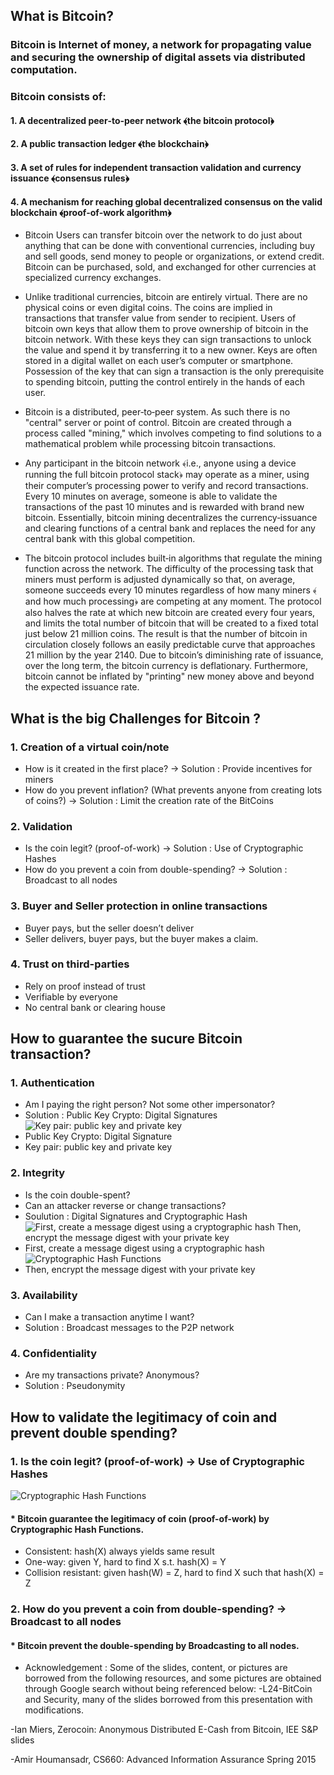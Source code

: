 ## What is Bitcoin?
### Bitcoin is Internet of money, a network for propagating value and securing the ownership of digital assets via distributed computation. 
###  Bitcoin consists of:
#### 1. A decentralized peer‐to‐peer network ﴾the bitcoin protocol﴿
#### 2. A public transaction ledger ﴾the blockchain﴿
#### 3. A set of rules for independent transaction validation and currency issuance ﴾consensus rules﴿
#### 4. A mechanism for reaching global decentralized consensus on the valid blockchain ﴾proof‐of‐work algorithm﴿

* Bitcoin Users can transfer bitcoin over the network to do just about anything that can be done with conventional currencies, including buy and sell goods, send money to people or organizations, or extend credit. Bitcoin can be purchased, sold, and exchanged for other currencies at specialized currency exchanges.

* Unlike traditional currencies, bitcoin are entirely virtual. There are no physical coins or even digital coins. The coins are
implied in transactions that transfer value from sender to recipient. Users of bitcoin own keys that allow them to prove
ownership of bitcoin in the bitcoin network. With these keys they can sign transactions to unlock the value and spend it by
transferring it to a new owner. Keys are often stored in a digital wallet on each user’s computer or smartphone. Possession of
the key that can sign a transaction is the only prerequisite to spending bitcoin, putting the control entirely in the hands of
each user.

* Bitcoin is a distributed, peer‐to‐peer system. As such there is no "central" server or point of control. Bitcoin are created
through a process called "mining," which involves competing to find solutions to a mathematical problem while processing
bitcoin transactions.

*  Any participant in the bitcoin network ﴾i.e., anyone using a device running the full bitcoin protocol stack﴿
may operate as a miner, using their computer’s processing power to verify and record transactions. Every 10 minutes on
average, someone is able to validate the transactions of the past 10 minutes and is rewarded with brand new bitcoin.
Essentially, bitcoin mining decentralizes the currency‐issuance and clearing functions of a central bank and replaces the need
for any central bank with this global competition.

* The bitcoin protocol includes built‐in algorithms that regulate the mining function across the network. The difficulty of the
processing task that miners must perform is adjusted dynamically so that, on average, someone succeeds every 10 minutes
regardless of how many miners ﴾and how much processing﴿ are competing at any moment. The protocol also halves the rate
at which new bitcoin are created every four years, and limits the total number of bitcoin that will be created to a fixed total
just below 21 million coins. The result is that the number of bitcoin in circulation closely follows an easily predictable curve
that approaches 21 million by the year 2140. Due to bitcoin’s diminishing rate of issuance, over the long term, the bitcoin
currency is deflationary. Furthermore, bitcoin cannot be inflated by "printing" new money above and beyond the expected
issuance rate.

## What is the big Challenges for Bitcoin ?
### 1. Creation of a virtual coin/note
 - How is it created in the first place? -> Solution : Provide incentives for miners
 - How do you prevent inflation? (What prevents anyone from creating lots of coins?) -> Solution : Limit the creation rate of the BitCoins

### 2. Validation
 - Is the coin legit? (proof-of-work) -> Solution : Use of Cryptographic Hashes
 - How do you prevent a coin from double-spending? -> Solution : Broadcast to all nodes

### 3. Buyer and Seller protection in online transactions
 - Buyer pays, but the seller doesn’t deliver
 - Seller delivers, buyer pays, but the buyer makes a claim. 
 
### 4. Trust on third-parties
 - Rely on proof instead of trust
 - Verifiable by everyone
 - No central bank or clearing house

## How to guarantee the sucure Bitcoin transaction?
### 1. Authentication
* Am I paying the right person? Not some other impersonator? 
* Solution : Public Key Crypto: Digital Signatures
![Key pair: public key and private key
]({{http://www.patternics.com}}/blockchain/image/encription.JPG)
* Public Key Crypto: Digital Signature
* Key pair: public key and private key

### 2. Integrity
* Is the coin double-spent? 
* Can an attacker reverse or change transactions?
* Soulution : Digital Signatures and Cryptographic Hash
![First, create a message digest using a cryptographic hash Then, encrypt the message digest with your private key]({{http://www.patternics.com}}/blockchain/image/digital_sig.JPG)
* First, create a message digest using a cryptographic hash 
![Cryptographic Hash Functions]({{http://www.patternics.com}}/blockchain/image/collision_res.JPG)
* Then, encrypt the message digest with your private key


### 3. Availability
* Can I make a transaction anytime I want?
* Solution : Broadcast messages to the P2P network

### 4. Confidentiality
* Are my transactions private? Anonymous? 
* Solution : Pseudonymity

## How to validate the legitimacy of coin and prevent double spending?
### 1. Is the coin legit? (proof-of-work) ->  Use of Cryptographic Hashes



![Cryptographic Hash Functions]({{http://www.patternics.com}}/blockchain/image/collision_res.JPG)
#### * Bitcoin guarantee the legitimacy of coin (proof-of-work) by Cryptographic Hash Functions.
* Consistent: hash(X) always yields same result
* One-way: given Y, hard to find X s.t. hash(X) = Y 
* Collision resistant: given hash(W) = Z, hard to find X such that hash(X) = Z 

### 2. How do you prevent a coin from double-spending? -> Broadcast to all nodes
#### * Bitcoin prevent the double-spending by Broadcasting to all nodes.


* Acknowledgement : 
Some of the slides, content, or pictures are borrowed from the following resources, and some pictures are obtained through Google search without being referenced below:
-L24-BitCoin and Security, many of the slides borrowed from this presentation with modifications. 

-Ian Miers, Zerocoin: Anonymous Distributed E-Cash from Bitcoin, IEE S&P slides

-Amir Houmansadr, CS660: Advanced Information Assurance Spring 2015


